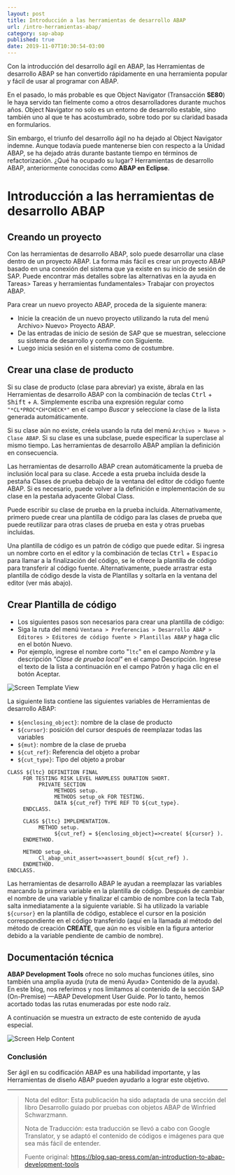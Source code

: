 ```yaml
---
layout: post
title: Introducción a las herramientas de desarrollo ABAP
url: /intro-herramientas-abap/
category: sap-abap
published: true
date: 2019-11-07T10:30:54-03:00
---
```


Con la introducción del desarrollo ágil en ABAP, las Herramientas de desarrollo ABAP se han convertido rápidamente en una herramienta popular y fácil de usar al programar con ABAP.

En el pasado, lo más probable es que Object Navigator (Transacción **SE80**) le haya servido tan fielmente como a otros desarrolladores durante muchos años. Object Navigator no solo es un entorno de desarrollo estable, sino también uno al que te has acostumbrado, sobre todo por su claridad basada en formularios.

Sin embargo, el triunfo del desarrollo ágil no ha dejado al Object Navigator indemne. Aunque todavía puede mantenerse bien con respecto a la Unidad ABAP, se ha dejado atrás durante bastante tiempo en términos de refactorización. ¿Qué ha ocupado su lugar? Herramientas de desarrollo ABAP, anteriormente conocidas como **ABAP en Eclipse**.

<!--more-->

# Introducción a las herramientas de desarrollo ABAP

## Creando un proyecto

Con las herramientas de desarrollo ABAP, solo puede desarrollar una clase dentro de un proyecto ABAP. La forma más fácil es crear un proyecto ABAP basado en una conexión del sistema que ya existe en su inicio de sesión de SAP. Puede encontrar más detalles sobre las alternativas en la ayuda en Tareas> Tareas y herramientas fundamentales> Trabajar con proyectos ABAP.

Para crear un nuevo proyecto ABAP, proceda de la siguiente manera:

* Inicie la creación de un nuevo proyecto utilizando la ruta del menú Archivo> Nuevo> Proyecto ABAP.
* De las entradas de inicio de sesión de SAP que se muestran, seleccione su sistema de desarrollo y confirme con Siguiente.
* Luego inicia sesión en el sistema como de costumbre.

## Crear una clase de producto
Si su clase de producto (clase para abreviar) ya existe, ábrala en las Herramientas de desarrollo ABAP con la combinación de teclas <kbd>Ctrl</kbd> + <kbd>Shift</kbd> + <kbd>A</kbd>. Simplemente escriba una expresión regular como `"*CL*PROC*CH*CHECK*"` en el campo _Buscar_ y seleccione la clase de la lista generada automáticamente.

Si su clase aún no existe, créela usando la ruta del menú `Archivo > Nuevo > Clase ABAP`. Si su clase es una subclase, puede especificar la superclase al mismo tiempo. Las herramientas de desarrollo ABAP amplían la definición en consecuencia.

Las herramientas de desarrollo ABAP crean automáticamente la prueba de inclusión local para su clase. Accede a esta prueba incluida desde la pestaña Clases de prueba debajo de la ventana del editor de código fuente ABAP. Si es necesario, puede volver a la definición e implementación de su clase en la pestaña adyacente Global Class.

Puede escribir su clase de prueba en la prueba incluida. Alternativamente, primero puede crear una plantilla de código para las clases de prueba que puede reutilizar para otras clases de prueba en esta y otras pruebas incluidas.

Una plantilla de código es un patrón de código que puede editar. Si ingresa un nombre corto en el editor y la combinación de teclas <kbd>Ctrl</kbd> + <kbd>Espacio</kbd> para llamar a la finalización del código, se le ofrece la plantilla de código para transferir al código fuente. Alternativamente, puede arrastrar esta plantilla de código desde la vista de Plantillas y soltarla en la ventana del editor (ver más abajo).

## Crear Plantilla de código

* Los siguientes pasos son necesarios para crear una plantilla de código:
* Siga la ruta del menú `Ventana > Preferencias > Desarrollo ABAP > Editores > Editores de código fuente > Plantillas ABAP` y haga clic en el botón Nuevo.
* Por ejemplo, ingrese el nombre corto "`ltc`" en el campo _Nombre_ y la descripción _"Clase de prueba local"_ en el campo Descripción.
Ingrese el texto de la lista a continuación en el campo Patrón y haga clic en el botón Aceptar.

![Screen Template View](https://consultoria-sap.github.io/ABAP/img/screen_template_view.jpg)

La siguiente lista contiene las siguientes variables de Herramientas de desarrollo ABAP:

* `${enclosing_object}`: nombre de la clase de producto
* `${cursor}`: posición del cursor después de reemplazar todas las variables
* `${mut}`: nombre de la clase de prueba
* `${cut_ref}`: Referencia del objeto a probar
* `${cut_type}`: Tipo del objeto a probar

```ABAP
CLASS ${ltc} DEFINITION FINAL
     FOR TESTING RISK LEVEL HARMLESS DURATION SHORT.
          PRIVATE SECTION
               METHODS setup.
               METHODS setup_ok FOR TESTING.
               DATA ${cut_ref} TYPE REF TO ${cut_type}.
     ENDCLASS.

     CLASS ${ltc} IMPLEMENTATION.
          METHOD setup.
               ${cut_ref} = ${enclosing_object}=>create( ${cursor} ).
     ENDMETHOD.

     METHOD setup_ok.
          Cl_abap_unit_assert=>assert_bound( ${cut_ref} ).
     ENDMETHOD.
ENDCLASS.
```

Las herramientas de desarrollo ABAP le ayudan a reemplazar las variables marcando la primera variable en la plantilla de código. Después de cambiar el nombre de una variable y finalizar el cambio de nombre con la tecla <kbd>Tab</kbd>, salta inmediatamente a la siguiente variable. Si ha utilizado la variable `${cursor}` en la plantilla de código, establece el cursor en la posición correspondiente en el código transferido (aquí en la llamada al método del método de creación **CREATE**, que aún no es visible en la figura anterior debido a la variable pendiente de cambio de nombre).

## Documentación técnica

**ABAP Development Tools** ofrece no solo muchas funciones útiles, sino también una amplia ayuda (ruta de menú Ayuda> Contenido de la ayuda). En este blog, nos referimos y nos limitamos al contenido de la sección SAP (On-Premise) —ABAP Development User Guide. Por lo tanto, hemos acortado todas las rutas enumeradas por este nodo raíz.

A continuación se muestra un extracto de este contenido de ayuda especial.

![Screen Help Content](https://consultoria-sap.github.io/ABAP/img/screen_help_content.png)

### Conclusión

Ser ágil en su codificación ABAP es una habilidad importante, y las Herramientas de diseño ABAP pueden ayudarlo a lograr este objetivo. 

***

>Nota del editor: Esta publicación ha sido adaptada de una sección del libro Desarrollo guiado por pruebas con objetos ABAP de Winfried Schwarzmann.
>
>Nota de Traducción: esta traducción se llevó a cabo con Google Translator, y se adaptó el contenido de códigos e imágenes para que sea más fácil de entender. 
>
>Fuente original: https://blog.sap-press.com/an-introduction-to-abap-development-tools
